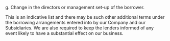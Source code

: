 g. Change in the directors or management set-up of the borrower.

This is an indicative list and there may be such other additional terms under the borrowing arrangements entered into by our Company and our Subsidiaries. We are also required to keep the lenders informed of any event likely to have a substantial effect on our business.